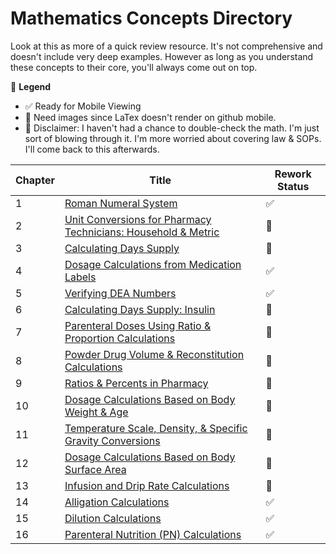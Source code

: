 # Mathematics Concepts Directory

Look at this as more of a quick review resource. It's not comprehensive and doesn't include very deep examples. However as long as you understand these concepts to their core, you'll always come out on top.

🔣 **Legend**

- ✅ Ready for Mobile Viewing
- 📸 Need images since LaTex doesn't render on github mobile.
- 🚨 Disclaimer: I haven't had a chance to double-check the math. I'm just sort of blowing through it. I'm more worried about covering law & SOPs. I'll come back to this afterwards.

| Chapter | Title | Rework Status |
|---------|-------|---------------|
| 1 | [Roman Numeral System](./roman_numerals.md) | ✅ |
| 2 | [Unit Conversions for Pharmacy Technicians: Household & Metric](./unit_conversions.md) | 📸 |
| 3 | [Calculating Days Supply](./days_supply.md) | 📸 |
| 4 | [Dosage Calculations from Medication Labels](./medication_labels.md) | ✅ |
| 5 | [Verifying DEA Numbers](./dea_numbers.md) | ✅ |
| 6 | [Calculating Days Supply: Insulin](./insulin_days_supply.md) | 📸 |
| 7 | [Parenteral Doses Using Ratio & Proportion Calculations](./parenteral_ratios.md) | 📸 |
| 8 | [Powder Drug Volume & Reconstitution Calculations](./powder_volume.md) | 📸 |
| 9 | [Ratios & Percents in Pharmacy](./percents_ratios.md) | 📸 |
| 10 | [Dosage Calculations Based on Body Weight & Age](./body_weight_calculations.md) | 📸 |
| 11 | [Temperature Scale, Density, & Specific Gravity Conversions](./temperature_scale_conversions.md) | 📸 |
| 12 | [Dosage Calculations Based on Body Surface Area](./bsa.md) | 📸 |
| 13 | [Infusion and Drip Rate Calculations](./flow_drip_rate.md) | 📸 |
| 14 | [Alligation Calculations](./alligations.md) | ✅ |
| 15 | [Dilution Calculations](./dilutions.md) | ✅ |
| 16 | [Parenteral Nutrition (PN) Calculations](./tpn.md) | ✅ |
